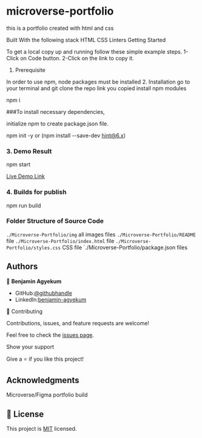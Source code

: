 # microverse-portfolio
this is a portfolio created with html and css

Built With the following stack
HTML CSS Linters
Getting Started

To get a local copy up and running follow these simple example steps. 1-Click on Code button. 2-Click on the link to copy it.
1. Prerequisite

In order to use npm, node packages must be installed
2. Installation
go to your terminal and git clone the repo link you copied
 install npm modules

npm i

 ###To install necessary dependencies,

initialize npm to create package.json file.

npm init -y or (npm install --save-dev hint@6.x)

### 3. Demo Result

npm start

[Live Demo Link](https://hislordshipprof.github.io/Hello-Microverse/)

### 4. Builds for publish

npm run build


### Folder Structure of Source Code

`./Microverse-Portfolio/img` all images files
`./Microverse-Portfolio/README` file
`./Microverse-Portfolio/index.html` file
`./Microverse-Portfolio/styles.css` CSS file
`./Microverse-Portfolio/package.json files

## Authors

👤 **Benjamin Agyekum**

- GitHub:[@githubhandle](https://github.com/hislordshipprof)
- LinkedIn:[benjamin-agyekum](https://www.linkedin.com/in/benjamin-agyekum-5962b7126)

🤝 Contributing

Contributions, issues, and feature requests are welcome!

Feel free to check the [issues page](../../issues/).

Show your support

Give a ⭐️ if you like this project!

## Acknowledgments
Microverse/Figma portfolio build


## 📝 License

This project is [MIT](./MIT.md) licensed.